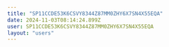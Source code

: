 ```yaml
---
title: "SP11CCDE53K6CSVY8344Z87MM0ZHY6X7SN4X55EQA"
date: 2024-11-03T08:14:24.899Z
user: SP11CCDE53K6CSVY8344Z87MM0ZHY6X7SN4X55EQA
layout: "users"
---
```

    